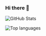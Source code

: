 ### Hi there 👋

<!--
**RalphHenryDominisac/RalphHenryDominisac** is a ✨ _special_ ✨ repository because its `README.md` (this file) appears on your GitHub profile.

Here are some ideas to get you started:

- 🔭 I’m currently working on ...
- 🌱 I’m currently learning ...
- 👯 I’m looking to collaborate on ...
- 🤔 I’m looking for help with ...
- 💬 Ask me about ...
- 📫 How to reach me: ...
- 😄 Pronouns: ...
- ⚡ Fun fact: ...
-->

![GitHub Stats](https://github-readme-stats.vercel.app/api?username=RalphHenryDominisac&theme=radical)

![Top languages](https://github-readme-stats.vercel.app/api/top-langs/?username=RALPHHENRYDOMINISAC&show_icons=true&theme=radical)
